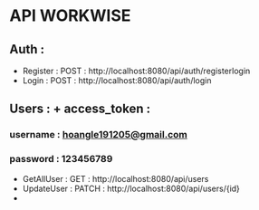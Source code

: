 # API WORKWISE

## Auth :
- Register : POST  : http://localhost:8080/api/auth/registerlogin
- Login : POST  : http://localhost:8080/api/auth/login

## Users :  + access_token :   
### username : hoangle191205@gmail.com
### password : 123456789

- GetAllUser : GET  :   http://localhost:8080/api/users
- UpdateUser : PATCH :  http://localhost:8080/api/users/{id}
- 